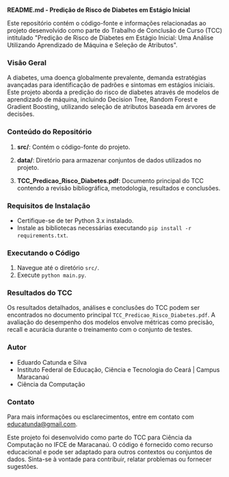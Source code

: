 **README.md - Predição de Risco de Diabetes em Estágio Inicial**

Este repositório contém o código-fonte e informações relacionadas ao projeto desenvolvido como parte do Trabalho de Conclusão de Curso (TCC) intitulado "Predição de Risco de Diabetes em Estágio Inicial: Uma Análise Utilizando Aprendizado de Máquina e Seleção de Atributos".

### Visão Geral
A diabetes, uma doença globalmente prevalente, demanda estratégias avançadas para identificação de padrões e sintomas em estágios iniciais. Este projeto aborda a predição do risco de diabetes através de modelos de aprendizado de máquina, incluindo Decision Tree, Random Forest e Gradient Boosting, utilizando seleção de atributos baseada em árvores de decisões.

### Conteúdo do Repositório
1. **src/**: Contém o código-fonte do projeto.
   
2. **data/**: Diretório para armazenar conjuntos de dados utilizados no projeto.

3. **TCC_Predicao_Risco_Diabetes.pdf**: Documento principal do TCC contendo a revisão bibliográfica, metodologia, resultados e conclusões.

### Requisitos de Instalação
- Certifique-se de ter Python 3.x instalado.
- Instale as bibliotecas necessárias executando `pip install -r requirements.txt`.

### Executando o Código
1. Navegue até o diretório `src/`.
2. Execute `python main.py`.
   
### Resultados do TCC
Os resultados detalhados, análises e conclusões do TCC podem ser encontrados no documento principal `TCC_Predicao_Risco_Diabetes.pdf`. A avaliação do desempenho dos modelos envolve métricas como precisão, recall e acurácia durante o treinamento com o conjunto de testes.

### Autor
- Eduardo Catunda e Silva
- Instituto Federal de Educação, Ciência e Tecnologia do Ceará | Campus Maracanaú
- Ciência da Computação

### Contato
Para mais informações ou esclarecimentos, entre em contato com educatunda@gmail.com.

Este projeto foi desenvolvido como parte do TCC para Ciência da Computação no IFCE de Maracanaú. O código é fornecido como recurso educacional e pode ser adaptado para outros contextos ou conjuntos de dados. Sinta-se à vontade para contribuir, relatar problemas ou fornecer sugestões.
